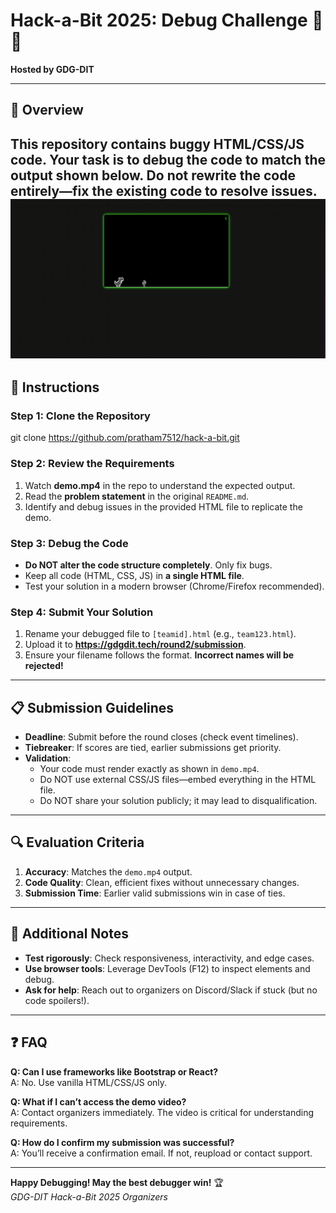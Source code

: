 
# Hack-a-Bit 2025: Debug Challenge 🐞🔧

**Hosted by GDG-DIT**  

---

## 📌 Overview
This repository contains buggy HTML/CSS/JS code. Your task is to debug the code to match the output shown below. Do **not** rewrite the code entirely—fix the existing code to resolve issues.
[![Demo Video Preview](./demo.gif)](./demo.gif)  
---

## 🚀 Instructions

### Step 1: Clone the Repository

git clone https://github.com/pratham7512/hack-a-bit.git

### Step 2: Review the Requirements
1. Watch **demo.mp4** in the repo to understand the expected output.
2. Read the **problem statement** in the original `README.md`.
3. Identify and debug issues in the provided HTML file to replicate the demo.

### Step 3: Debug the Code
- **Do NOT alter the code structure completely**. Only fix bugs.
- Keep all code (HTML, CSS, JS) in **a single HTML file**.
- Test your solution in a modern browser (Chrome/Firefox recommended).

### Step 4: Submit Your Solution
1. Rename your debugged file to `[teamid].html` (e.g., `team123.html`).
2. Upload it to **https://gdgdit.tech/round2/submission**.
3. Ensure your filename follows the format. **Incorrect names will be rejected!**

---

## 📋 Submission Guidelines
- **Deadline**: Submit before the round closes (check event timelines).
- **Tiebreaker**: If scores are tied, earlier submissions get priority.
- **Validation**: 
  - Your code must render exactly as shown in `demo.mp4`.
  - Do NOT use external CSS/JS files—embed everything in the HTML file.
  - Do NOT share your solution publicly; it may lead to disqualification.

---

## 🔍 Evaluation Criteria
1. **Accuracy**: Matches the `demo.mp4` output.
2. **Code Quality**: Clean, efficient fixes without unnecessary changes.
3. **Submission Time**: Earlier valid submissions win in case of ties.

---

## 🧠 Additional Notes
- **Test rigorously**: Check responsiveness, interactivity, and edge cases.
- **Use browser tools**: Leverage DevTools (F12) to inspect elements and debug.
- **Ask for help**: Reach out to organizers on Discord/Slack if stuck (but no code spoilers!).

---

## ❓ FAQ
**Q: Can I use frameworks like Bootstrap or React?**  
A: No. Use vanilla HTML/CSS/JS only.

**Q: What if I can’t access the demo video?**  
A: Contact organizers immediately. The video is critical for understanding requirements.

**Q: How do I confirm my submission was successful?**  
A: You’ll receive a confirmation email. If not, reupload or contact support.

---

**Happy Debugging! May the best debugger win!** 🏆  
*GDG-DIT Hack-a-Bit 2025 Organizers*
``` 
